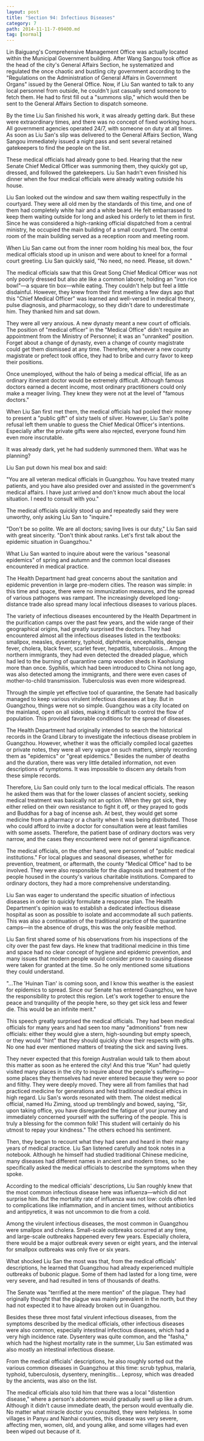 ```yaml
---
layout: post
title: "Section 94: Infectious Diseases"
category: 7
path: 2014-11-11-7-09400.md
tag: [normal]
---
```


Lin Baiguang's Comprehensive Management Office was actually located within the Municipal Government building. After Wang Sangou took office as the head of the city's General Affairs Section, he systematized and regulated the once chaotic and bustling city government according to the "Regulations on the Administration of General Affairs in Government Organs" issued by the General Office. Now, if Liu San wanted to talk to any local personnel from outside, he couldn't just casually send someone to fetch them. He had to first fill out a "summons slip," which would then be sent to the General Affairs Section to dispatch someone.

By the time Liu San finished his work, it was already getting dark. But these were extraordinary times, and there was no concept of fixed working hours. All government agencies operated 24/7, with someone on duty at all times. As soon as Liu San's slip was delivered to the General Affairs Section, Wang Sangou immediately issued a night pass and sent several retained gatekeepers to find the people on the list.

These medical officials had already gone to bed. Hearing that the new Senate Chief Medical Officer was summoning them, they quickly got up, dressed, and followed the gatekeepers. Liu San hadn't even finished his dinner when the four medical officials were already waiting outside his house.

Liu San looked out the window and saw them waiting respectfully in the courtyard. They were all old men by the standards of this time, and one of them had completely white hair and a white beard. He felt embarrassed to keep them waiting outside for long and asked his orderly to let them in first. Since he was considered a high-ranking official dispatched from a central ministry, he occupied the main building of a small courtyard. The central room of the main building served as a reception room and meeting room.

When Liu San came out from the inner room holding his meal box, the four medical officials stood up in unison and were about to kneel for a formal court greeting. Liu San quickly said, "No need, no need. Please, sit down."

The medical officials saw that this Great Song Chief Medical Officer was not only poorly dressed but also ate like a common laborer, holding an "iron rice bowl"—a square tin box—while eating. They couldn't help but feel a little disdainful. However, they knew from their first meeting a few days ago that this "Chief Medical Officer" was learned and well-versed in medical theory, pulse diagnosis, and pharmacology, so they didn't dare to underestimate him. They thanked him and sat down.

They were all very anxious. A new dynasty meant a new court of officials. The position of "medical officer" in the "Medical Office" didn't require an appointment from the Ministry of Personnel; it was an "unranked" position. Forget about a change of dynasty, even a change of county magistrate could get them dismissed at any time. Therefore, whenever a new county magistrate or prefect took office, they had to bribe and curry favor to keep their positions.

Once unemployed, without the halo of being a medical official, life as an ordinary itinerant doctor would be extremely difficult. Although famous doctors earned a decent income, most ordinary practitioners could only make a meager living. They knew they were not at the level of "famous doctors."

When Liu San first met them, the medical officials had pooled their money to present a "public gift" of sixty taels of silver. However, Liu San's polite refusal left them unable to guess the Chief Medical Officer's intentions. Especially after the private gifts were also rejected, everyone found him even more inscrutable.

It was already dark, yet he had suddenly summoned them. What was he planning?

Liu San put down his meal box and said:

"You are all veteran medical officials in Guangzhou. You have treated many patients, and you have also presided over and assisted in the government's medical affairs. I have just arrived and don't know much about the local situation. I need to consult with you."

The medical officials quickly stood up and repeatedly said they were unworthy, only asking Liu San to "inquire."

"Don't be so polite. We are all doctors; saving lives is our duty," Liu San said with great sincerity. "Don't think about ranks. Let's first talk about the epidemic situation in Guangzhou."

What Liu San wanted to inquire about were the various "seasonal epidemics" of spring and autumn and the common local diseases encountered in medical practice.

The Health Department had great concerns about the sanitation and epidemic prevention in large pre-modern cities. The reason was simple: in this time and space, there were no immunization measures, and the spread of various pathogens was rampant. The increasingly developed long-distance trade also spread many local infectious diseases to various places.

The variety of infectious diseases encountered by the Health Department in the purification camps over the past few years, and the wide range of their geographical origins, had greatly surprised the doctors. They had encountered almost all the infectious diseases listed in the textbooks: smallpox, measles, dysentery, typhoid, diphtheria, encephalitis, dengue fever, cholera, black fever, scarlet fever, hepatitis, tuberculosis... Among the northern immigrants, they had even detected the dreaded plague, which had led to the burning of quarantine camp wooden sheds in Kaohsiung more than once. Syphilis, which had been introduced to China not long ago, was also detected among the immigrants, and there were even cases of mother-to-child transmission. Tuberculosis was even more widespread.

Through the simple yet effective tool of quarantine, the Senate had basically managed to keep various virulent infectious diseases at bay. But in Guangzhou, things were not so simple. Guangzhou was a city located on the mainland, open on all sides, making it difficult to control the flow of population. This provided favorable conditions for the spread of diseases.

The Health Department had originally intended to search the historical records in the Grand Library to investigate the infectious disease problem in Guangzhou. However, whether it was the officially compiled local gazettes or private notes, they were all very vague on such matters, simply recording them as "epidemics" or "great epidemics." Besides the number of deaths and the duration, there was very little detailed information, not even descriptions of symptoms. It was impossible to discern any details from these simple records.

Therefore, Liu San could only turn to the local medical officials. The reason he asked them was that for the lower classes of ancient society, seeking medical treatment was basically not an option. When they got sick, they either relied on their own resistance to fight it off, or they prayed to gods and Buddhas for a bag of incense ash. At best, they would get some medicine from a pharmacy or a charity when it was being distributed. Those who could afford to invite a doctor for consultation were at least families with some assets. Therefore, the patient base of ordinary doctors was very narrow, and the cases they encountered were not of general significance.

The medical officials, on the other hand, were personnel of "public medical institutions." For local plagues and seasonal diseases, whether for prevention, treatment, or aftermath, the county "Medical Office" had to be involved. They were also responsible for the diagnosis and treatment of the people housed in the county's various charitable institutions. Compared to ordinary doctors, they had a more comprehensive understanding.

Liu San was eager to understand the specific situation of infectious diseases in order to quickly formulate a response plan. The Health Department's opinion was to establish a dedicated infectious disease hospital as soon as possible to isolate and accommodate all such patients. This was also a continuation of the traditional practice of the quarantine camps—in the absence of drugs, this was the only feasible method.

Liu San first shared some of his observations from his inspections of the city over the past few days. He knew that traditional medicine in this time and space had no clear concept of hygiene and epidemic prevention, and many issues that modern people would consider prone to causing disease were taken for granted at the time. So he only mentioned some situations they could understand.

"...The 'Huinan Tian' is coming soon, and I know this weather is the easiest for epidemics to spread. Since our Senate has entered Guangzhou, we have the responsibility to protect this region. Let's work together to ensure the peace and tranquility of the people here, so they get sick less and fewer die. This would be an infinite merit."

This speech greatly surprised the medical officials. They had been medical officials for many years and had seen too many "admonitions" from new officials: either they would give a stern, high-sounding but empty speech, or they would "hint" that they should quickly show their respects with gifts. No one had ever mentioned matters of treating the sick and saving lives.

They never expected that this foreign Australian would talk to them about this matter as soon as he entered the city! And this true "Kun" had quietly visited many places in the city to inquire about the people's suffering—some places they themselves had never entered because they were so poor and filthy. They were deeply moved. They were all from families that had practiced medicine for generations and held traditional medical ethics in high regard. Liu San's words resonated with them. The oldest medical official, named Hu Ziming, stood up tremblingly and bowed, saying, "Sir, upon taking office, you have disregarded the fatigue of your journey and immediately concerned yourself with the suffering of the people. This is truly a blessing for the common folk! This student will certainly do his utmost to repay your kindness." The others echoed his sentiment.

Then, they began to recount what they had seen and heard in their many years of medical practice. Liu San listened carefully and took notes in a notebook. Although he himself had studied traditional Chinese medicine, many diseases had different names in ancient and modern times, so he specifically asked the medical officials to describe the symptoms when they spoke.

According to the medical officials' descriptions, Liu San roughly knew that the most common infectious disease here was influenza—which did not surprise him. But the mortality rate of influenza was not low: colds often led to complications like inflammation, and in ancient times, without antibiotics and antipyretics, it was not uncommon to die from a cold.

Among the virulent infectious diseases, the most common in Guangzhou were smallpox and cholera. Small-scale outbreaks occurred at any time, and large-scale outbreaks happened every few years. Especially cholera, there would be a major outbreak every seven or eight years, and the interval for smallpox outbreaks was only five or six years.

What shocked Liu San the most was that, from the medical officials' descriptions, he learned that Guangzhou had already experienced multiple outbreaks of bubonic plague. Some of them had lasted for a long time, were very severe, and had resulted in tens of thousands of deaths.

The Senate was "terrified at the mere mention" of the plague. They had originally thought that the plague was mainly prevalent in the north, but they had not expected it to have already broken out in Guangzhou.

Besides these three most fatal virulent infectious diseases, from the symptoms described by the medical officials, other infectious diseases were also common, especially intestinal infectious diseases, which had a very high incidence rate. Dysentery was quite common, and the "fasha," which had the highest mortality rate in the summer, Liu San estimated was also mostly an intestinal infectious disease.

From the medical officials' descriptions, he also roughly sorted out the various common diseases in Guangzhou at this time: scrub typhus, malaria, typhoid, tuberculosis, dysentery, meningitis... Leprosy, which was dreaded by the ancients, was also on the list.

The medical officials also told him that there was a local "distention disease," where a person's abdomen would gradually swell up like a drum. Although it didn't cause immediate death, the person would eventually die. No matter what miracle doctor you consulted, they were helpless. In some villages in Panyu and Nanhai counties, this disease was very severe, affecting men, women, old, and young alike, and some villages had even been wiped out because of it.
